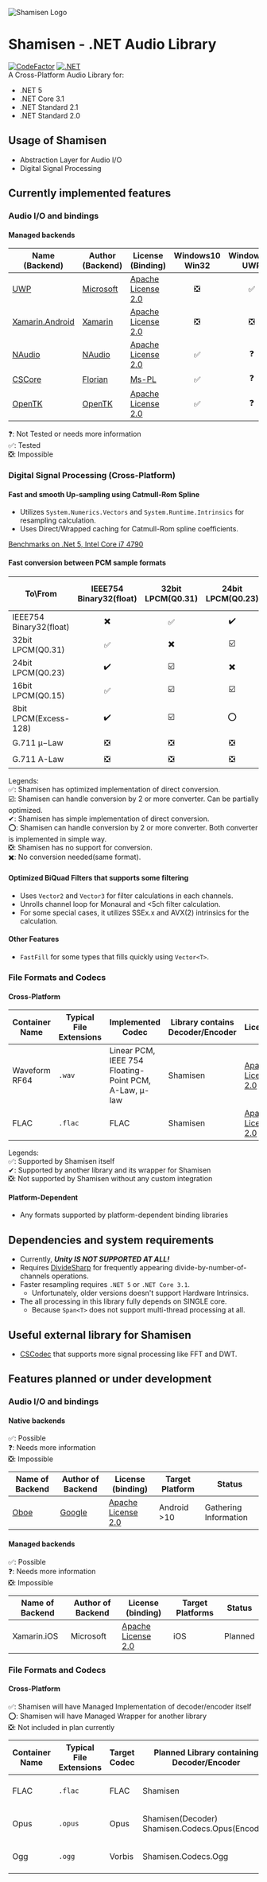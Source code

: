 ![Shamisen Logo](Shamisen-Logo.svg)

# Shamisen - .NET Audio Library

[![CodeFactor](https://www.codefactor.io/repository/github/minecake147e/shamisen/badge)](https://www.codefactor.io/repository/github/minecake147e/shamisen)
[![.NET](https://github.com/MineCake147E/Shamisen/actions/workflows/dotnet.yml/badge.svg)](https://github.com/MineCake147E/Shamisen/actions/workflows/dotnet.yml)  
A Cross-Platform Audio Library for:

- .NET 5
- .NET Core 3.1
- .NET Standard 2.1
- .NET Standard 2.0

## Usage of Shamisen

- Abstraction Layer for Audio I/O
- Digital Signal Processing

## Currently implemented features

### Audio I/O and bindings

#### Managed backends

| Name (Backend)                                                                                       | Author (Backend)                          | License (Binding)                                                                      | Windows10 Win32 | Windows10 UWP | Android | Linux | iOS | Mac OSX |
| ---------------------------------------------------------------------------------------------------- | ----------------------------------------- | -------------------------------------------------------------------------------------- | :-------------: | :-----------: | :-----: | :---: | :-: | :-----: |
| [UWP](https://docs.microsoft.com/en-us/windows/uwp/get-started/universal-application-platform-guide) | [Microsoft](https://github.com/microsoft) | [Apache License 2.0](https://github.com/MineCake147E/Shamisen/blob/develop/LICENSE.md) |       ❎        |      ✅       |   ❎    |  ❎   | ❎  |   ❎    |
| [Xamarin.Android](https://github.com/xamarin/xamarin-android)                                        | [Xamarin](https://github.com/xamarin)     | [Apache License 2.0](https://github.com/MineCake147E/Shamisen/blob/develop/LICENSE.md) |       ❎        |      ❎       |   ✅    |  ❎   | ❎  |   ❎    |
| [NAudio](https://github.com/naudio/NAudio)                                                           | [NAudio](https://github.com/naudio)       | [Apache License 2.0](https://github.com/MineCake147E/Shamisen/blob/develop/LICENSE.md) |       ✅        |      ❓       |   ❎    |  ❎   | ❎  |   ❎    |
| [CSCore](https://github.com/filoe/cscore)                                                            | [Florian](https://github.com/filoe)       | [Ms-PL](https://github.com/filoe/cscore/blob/master/license.md)                        |       ✅        |      ❓       |   ❎    |  ❎   | ❎  |   ❎    |
| [OpenTK](https://github.com/opentk/opentk)                                                           | [OpenTK](https://github.com/opentk)       | [Apache License 2.0](https://github.com/MineCake147E/Shamisen/blob/develop/LICENSE.md) |       ✅        |      ❓       |   ❓    |  ❓   | ❓  |   ❓    |

❓: Not Tested or needs more information  
✅: Tested  
❎: Impossible

### Digital Signal Processing (Cross-Platform)

#### Fast and smooth Up-sampling using Catmull-Rom Spline

- Utilizes `System.Numerics.Vectors` and `System.Runtime.Intrinsics` for resampling calculation.
- Uses Direct/Wrapped caching for Catmull-Rom spline coefficients.

[Benchmarks on .Net 5, Intel Core i7 4790](Shamisen.Benchmarks.ResamplerBenchmarks-report-github.md)

#### Fast conversion between PCM sample formats

| To\From | IEEE754 Binary32(float) | 32bit LPCM(Q0.31) | 24bit LPCM(Q0.23) | 16bit LPCM(Q0.15) | 8bit LPCM(Excess-128) | G.711 μ−Law | G.711 A-Law |
|--|:--:|:--:|:--:|:--:|:--:|:--:|:--:|
| IEEE754 Binary32(float) |✖️|✅|✔️|✅|✅|✅|✅|
| 32bit LPCM(Q0.31) |✅|✖️|☑️|☑️|☑️|☑️|☑️|
| 24bit LPCM(Q0.23) |✔️|☑️|✖️|☑️|☑️|☑️|☑️|
| 16bit LPCM(Q0.15) |✅|☑️|☑️|✖️|☑️|☑️|☑️|
| 8bit LPCM(Excess-128) |✔️|☑️|⭕|☑️|✖️|☑️|☑️|
| G.711 μ−Law |❎|❎|❎|❎|❎|✖️|❎|
| G.711 A-Law |❎|❎|❎|❎|❎|❎|✖️|

Legends:  
✅: Shamisen has optimized implementation of direct conversion.  
☑️: Shamisen can handle conversion by 2 or more converter. Can be partially optimized.  
✔: Shamisen has simple implementation of direct conversion.  
⭕: Shamisen can handle conversion by 2 or more converter. Both converter is implemented in simple way.  
❎: Shamisen has no support for conversion.  
✖️: No conversion needed(same format).  

#### Optimized BiQuad Filters that supports some filtering

- Uses `Vector2` and `Vector3` for filter calculations in each channels.
- Unrolls channel loop for Monaural and <5ch filter calculation.
- For some special cases, it utilizes SSEx.x and AVX(2) intrinsics for the calculation.

#### Other Features

- `FastFill` for some types that fills quickly using `Vector<T>`.

### File Formats and Codecs

#### Cross-Platform

| Container Name    | Typical File Extensions | Implemented Codec                              | Library contains Decoder/Encoder | License                                                                                | Decoding |  Encoding   |
| ----------------- | ----------------------- | ---------------------------------------------- | -------------------------------- | -------------------------------------------------------------------------------------- | :------: | :---------: |
| Waveform<br/>RF64 | `.wav`                  | Linear PCM, IEEE 754 Floating-Point PCM, A-Law, μ-law | Shamisen                         | [Apache License 2.0](https://github.com/MineCake147E/Shamisen/blob/develop/LICENSE.md) |    ✅    |     ✅      |
| FLAC              | `.flac`                 | FLAC                                           | Shamisen                         | [Apache License 2.0](https://github.com/MineCake147E/Shamisen/blob/develop/LICENSE.md) |    ✅    | ❎(Planned) |

Legends:  
✅: Supported by Shamisen itself  
✔: Supported by another library and its wrapper for Shamisen  
❎: Not supported by Shamisen without any custom integration

#### Platform-Dependent

- Any formats supported by platform-dependent binding libraries

## Dependencies and system requirements

- Currently, **_Unity IS NOT SUPPORTED AT ALL!_**
- Requires [DivideSharp](https://github.com/MineCake147E/DivideSharp) for frequently appearing divide-by-number-of-channels operations.
- Faster resampling requires `.NET 5` or `.NET Core 3.1`.
  - Unfortunately, older versions doesn't support Hardware Intrinsics.
- The all processing in this library fully depends on SINGLE core.
  - Because `Span<T>` does not support multi-thread processing at all.

## Useful external library for Shamisen

- [CSCodec](https://github.com/MineCake147E/CSCodec) that supports more signal processing like FFT and DWT.

## Features planned or under development

### Audio I/O and bindings

#### Native backends

✅: Possible  
❓: Needs more information  
❎: Impossible

| Name of Backend                        | Author of Backend                   | License (binding)                                                                      | Target Platform | Status                |
| -------------------------------------- | ----------------------------------- | -------------------------------------------------------------------------------------- | --------------- | --------------------- |
| [Oboe](https://github.com/google/oboe) | [Google](https://github.com/google) | [Apache License 2.0](https://github.com/MineCake147E/Shamisen/blob/develop/LICENSE.md) | Android >10     | Gathering Information |

#### Managed backends

✅: Possible  
❓: Needs more information  
❎: Impossible

| Name of Backend | Author of Backend | License (binding)                                                                      | Target Platforms | Status  |
| --------------- | ----------------- | -------------------------------------------------------------------------------------- | ---------------- | ------- |
| Xamarin.iOS     | Microsoft         | [Apache License 2.0](https://github.com/MineCake147E/Shamisen/blob/develop/LICENSE.md) | iOS              | Planned |

### File Formats and Codecs

#### Cross-Platform

✅: Shamisen will have Managed Implementation of decoder/encoder itself  
⭕: Shamisen will have Managed Wrapper for another library  
❎: Not included in plan currently

| Container Name | Typical File Extensions | Target Codec | Planned Library containing Decoder/Encoder          | Planned Library License                                                                | Decoding | Encoding | Status              |
| -------------- | ----------------------- | ------------ | --------------------------------------------------- | -------------------------------------------------------------------------------------- | :------: | :------: | ------------------- |
| FLAC           | `.flac`                 | FLAC         | Shamisen                                            | [Apache License 2.0](https://github.com/MineCake147E/Shamisen/blob/develop/LICENSE.md) |    ✅    |    ✅    | Implemented Decoder |
| Opus           | `.opus`                 | Opus         | Shamisen(Decoder)<br/>Shamisen.Codecs.Opus(Encoder) | [Apache License 2.0](https://github.com/MineCake147E/Shamisen/blob/develop/LICENSE.md) |    ✅    |    ⭕    | Planned             |
| Ogg            | `.ogg`                  | Vorbis       | Shamisen.Codecs.Ogg                                 | [Apache License 2.0](https://github.com/MineCake147E/Shamisen/blob/develop/LICENSE.md) |    ⭕    |    ⭕    | Planned             |
